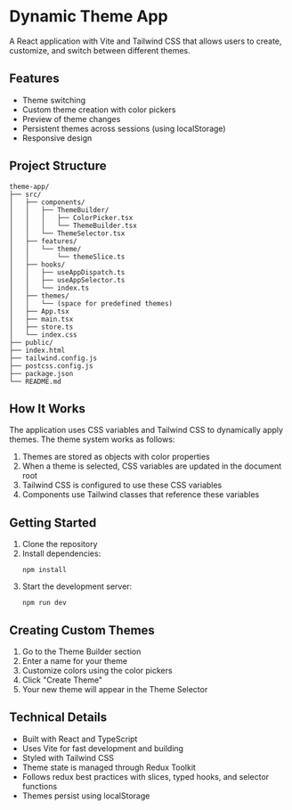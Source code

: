 # Dynamic Theme App

A React application with Vite and Tailwind CSS that allows users to create, customize, and switch between different themes.

## Features

- Theme switching
- Custom theme creation with color pickers
- Preview of theme changes
- Persistent themes across sessions (using localStorage)
- Responsive design

## Project Structure

```
theme-app/
├── src/
│   ├── components/
│   │   ├── ThemeBuilder/
│   │   │   ├── ColorPicker.tsx
│   │   │   └── ThemeBuilder.tsx
│   │   └── ThemeSelector.tsx
│   ├── features/
│   │   └── theme/
│   │       └── themeSlice.ts
│   ├── hooks/
│   │   ├── useAppDispatch.ts
│   │   ├── useAppSelector.ts
│   │   └── index.ts
│   ├── themes/
│   │   └── (space for predefined themes)
│   ├── App.tsx
│   ├── main.tsx
│   ├── store.ts
│   └── index.css
├── public/
├── index.html
├── tailwind.config.js
├── postcss.config.js
├── package.json
└── README.md
```

## How It Works

The application uses CSS variables and Tailwind CSS to dynamically apply themes. The theme system works as follows:

1. Themes are stored as objects with color properties
2. When a theme is selected, CSS variables are updated in the document root
3. Tailwind CSS is configured to use these CSS variables
4. Components use Tailwind classes that reference these variables

## Getting Started

1. Clone the repository
2. Install dependencies:
   ```
   npm install
   ```
3. Start the development server:
   ```
   npm run dev
   ```

## Creating Custom Themes

1. Go to the Theme Builder section
2. Enter a name for your theme
3. Customize colors using the color pickers
4. Click "Create Theme"
5. Your new theme will appear in the Theme Selector

## Technical Details

- Built with React and TypeScript
- Uses Vite for fast development and building
- Styled with Tailwind CSS
- Theme state is managed through Redux Toolkit
- Follows redux best practices with slices, typed hooks, and selector functions
- Themes persist using localStorage